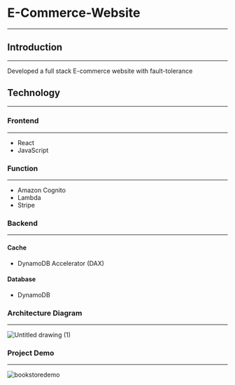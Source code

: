 # E-Commerce-Website
---
## Introduction
---
Developed a full stack E-commerce website with fault-tolerance
## Technology
---
### Frontend
---
- React
- JavaScript
### Function
---
- Amazon Cognito
- Lambda
- Stripe
### Backend
---
#### Cache
- DynamoDB Accelerator (DAX)
#### Database
- DynamoDB
### Architecture Diagram
---
![Untitled drawing (1)](https://user-images.githubusercontent.com/91507316/202379541-bb2b7f31-ba14-4cbd-ae8f-1fcce2fdb340.png)
### Project Demo
---
![bookstoredemo](https://user-images.githubusercontent.com/91507316/202380207-ec2dea19-5933-43bd-9bbb-6c585c4da176.png)
